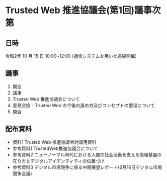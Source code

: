 # Trusted Web 推進協議会(第1回)議事次第
## 日時
令和2年 10 月 15 日 10:00~12:00
(通信システムを用いた遠隔開催)

## 議事
1. 開会
2. 議事
  1. Trusted Web 推進協議会について
  2. 意見交換
    - Trusted Web の今後の進め方及びコンセプトの整理について
3. 閉会

## 配布資料
- 資料1 Trusted Web 推進協議会討議用資料
- 参考資料1 TrustedWeb推進協議会について
- 参考資料2 ニューノーマル時代における人間の社会活動を支える情報基盤の在り方とデジタルアイデンティティの位置づけ
- 参考資料3 デジタル市場競争に係る中期展望レポート(6月16日デジタル市場競争会議)
